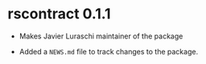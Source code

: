 # rscontract 0.1.1

* Makes Javier Luraschi maintainer of the package

* Added a `NEWS.md` file to track changes to the package.
